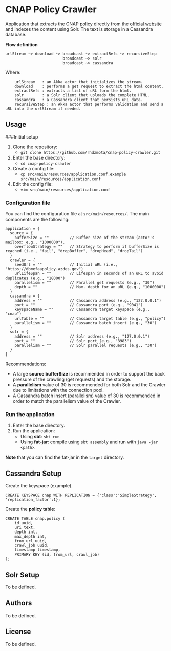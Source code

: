 # CNAP Policy Crawler

Application that extracts the CNAP policy directly from the [official website](https://dbmefaapolicy.azdes.gov) and
indexes the content using Solr. The text is storage in a Cassandra database. 

**Flow definition**
```text
urlStream ~> download ~> broadcast ~> extractRefs ~> recursiveStep
                         broadcast ~> solr
                         broadcast ~> cassandra 
```

Where:
```text
    urlStream   : an Akka actor that initializes the stream. 
    download    : performs a get request to extract the html content.
    extractRefs : extracts a list of uRL form the html.
    solr        : a Solr client that uploads the complete HTML. 
    cassandra   : a Cassandra client that persists uRL data. 
    recursiveStep : an Akka actor that performs validation and send a uRL into the urlStream if needed.
```

## Usage 

###Initial setup
1. Clone the repository: 
    * `git clone https://github.com/rhdzmota/cnap-policy-crawler.git`
2. Enter the base directory: 
    * `cd cnap-policy-crawler`
3. Create a config file: 
    * `cp src/main/resources/application.conf.example src/main/resources/application.conf`
4. Edit the config file: 
    * `vim src/main/resources/application.conf`
    

### Configuration file

You can find the configuration file at `src/main/resources/`. The main components are the following: 

```text
application = {
  source = {
    bufferSize = ""         // Buffer size of the stream (actor's mailbox: e.g., "1000000"). 
    overflowStrategy = ""   // Strategy to perform if bufferSize is reached (i.e., "fail", "dropBuffer", "dropHead", "dropTail")
  }
  crawler = {
    seedUrl = ""            // Initial uRL (i.e., "https://dbmefaapolicy.azdes.gov")
    urlLifeSpan = ""        // Lifespan in seconds of an uRL to avoid duplicates (e.g., "18000")
    parallelism = ""        // Parallel get requests (e.g., "30")
    depth = ""              // Max. depth for an uRL (e.g., "1000000")
  }
  cassandra = {
    address = ""            // Cassandra address (e.g., "127.0.0.1")
    port = ""               // Cassandra port (e.g., "9041")
    keyspaceName = ""       // Cassandra target keyspace (e.g., "cnap")
    urlTable = ""           // Cassandra target table (e.g., "policy")
    parallelism = ""        // Cassandra batch insert (e.g., "30")
  }
  solr = {
    address = ""            // Solr address (e.g., "127.0.0.1")
    port = ""               // Solr port (e.g., "8983")
    parallelism = ""        // Solr parallel requests (e.g., "30")
  }
}
```

Recommendations:
* A large **source bufferSize** is recommended in order to support the back pressure of the crawling (get requests)
and the storage. 
* A **parallelism** value of 30 is recommended for both Solr and the Crawler due to limitations with 
the connection pool. 
* A Cassandra batch insert (parallelism) value of 30 is recommended in order to match the parallelism 
value of the Crawler. 

### Run the application
1. Enter the base directory.
2. Run the application:
    * Using **sbt**: `sbt run`
    * Using **fat-jar**: compile using `sbt assembly` and run with `java -jar <path>`.
     
**Note** that you can find the fat-jar in the `target` directory. 

## Cassandra Setup

Create the keyspace (example).
```text
CREATE KEYSPACE cnap WITH REPLICATION = {'class':'SimpleStrategy', 'replication_factor':1};
```

Create the **policy table**:
```text
CREATE TABLE cnap.policy (
    id uuid, 
    uri text, 
    depth int, 
    max_depth int, 
    from_url uuid, 
    crawl_job uuid, 
    timestamp timestamp, 
    PRIMARY KEY (id, from_url, crawl_job)
);
```

## Solr Setup
To be defined. 

## Authors 
To be defined. 

## License
To be defined.